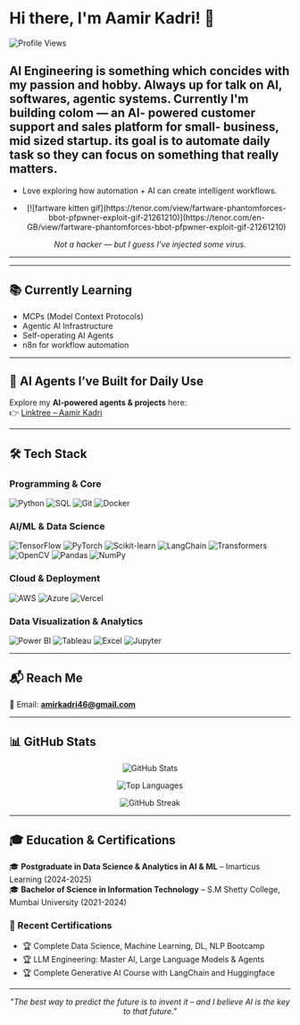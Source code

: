 # Hi there, I'm Aamir Kadri! 👋

![Profile Views](https://komarev.com/ghpvc/?username=amirkadri46&color=blueviolet&style=flat-square&label=Profile+Visitors)

AI Engineering is something which concides with my passion and hobby. Always up for talk on AI, softwares, agentic systems. Currently I'm building colom — an AI- powered customer support and sales platform for small- business, mid sized startup. its goal is to automate daily task so they can focus on something that really matters.
---

- Love exploring how automation + AI can create intelligent workflows.
- <p align="center">
  <!-- Tenor GIF (linked to the Tenor page) -->
  [![fartware kitten gif](https://tenor.com/view/fartware-phantomforces-bbot-pfpwner-exploit-gif-21261210)](https://tenor.com/en-GB/view/fartware-phantomforces-bbot-pfpwner-exploit-gif-21261210)
</p>

<p align="center"><em>Not a hacker — but I guess I've injected some virus.</em></p>

---

---

## 📚 Currently Learning  
- MCPs (Model Context Protocols)  
- Agentic AI Infrastructure  
- Self-operating AI Agents  
- n8n for workflow automation  

---

## 🤖 AI Agents I’ve Built for Daily Use  
Explore my **AI-powered agents & projects** here:  
👉 [Linktree – Aamir Kadri](https://linktr.ee/aamir.err)  

---

## 🛠️ Tech Stack  

### Programming & Core  
![Python](https://img.shields.io/badge/Python-3776AB?style=for-the-badge&logo=python&logoColor=white)
![SQL](https://img.shields.io/badge/SQL-4479A1?style=for-the-badge&logo=postgresql&logoColor=white)
![Git](https://img.shields.io/badge/Git-F05032?style=for-the-badge&logo=git&logoColor=white)
![Docker](https://img.shields.io/badge/Docker-2496ED?style=for-the-badge&logo=docker&logoColor=white)

### AI/ML & Data Science  
![TensorFlow](https://img.shields.io/badge/TensorFlow-FF6F00?style=for-the-badge&logo=tensorflow&logoColor=white)
![PyTorch](https://img.shields.io/badge/PyTorch-EE4C2C?style=for-the-badge&logo=pytorch&logoColor=white)
![Scikit-learn](https://img.shields.io/badge/scikit--learn-F7931E?style=for-the-badge&logo=scikit-learn&logoColor=white)
![LangChain](https://img.shields.io/badge/LangChain-121212?style=for-the-badge&logo=chainlink&logoColor=white)
![Transformers](https://img.shields.io/badge/Transformers-FFDF00?style=for-the-badge&logo=huggingface&logoColor=black)
![OpenCV](https://img.shields.io/badge/OpenCV-5C3EE8?style=for-the-badge&logo=opencv&logoColor=white)
![Pandas](https://img.shields.io/badge/Pandas-150458?style=for-the-badge&logo=pandas&logoColor=white)
![NumPy](https://img.shields.io/badge/NumPy-013243?style=for-the-badge&logo=numpy&logoColor=white)

### Cloud & Deployment  
![AWS](https://img.shields.io/badge/AWS-232F3E?style=for-the-badge&logo=amazon-aws&logoColor=white)
![Azure](https://img.shields.io/badge/Azure-0078D4?style=for-the-badge&logo=microsoft-azure&logoColor=white)
![Vercel](https://img.shields.io/badge/Vercel-000000?style=for-the-badge&logo=vercel&logoColor=white)

### Data Visualization & Analytics  
![Power BI](https://img.shields.io/badge/Power_BI-F2C811?style=for-the-badge&logo=power-bi&logoColor=black)
![Tableau](https://img.shields.io/badge/Tableau-E97627?style=for-the-badge&logo=tableau&logoColor=white)
![Excel](https://img.shields.io/badge/Excel-217346?style=for-the-badge&logo=microsoft-excel&logoColor=white)
![Jupyter](https://img.shields.io/badge/Jupyter-F37626?style=for-the-badge&logo=jupyter&logoColor=white)

---

## 📬 Reach Me  
📧 Email: **amirkadri46@gmail.com**

---

## 📊 GitHub Stats  

<div align="center">  

![GitHub Stats](https://github-readme-stats.vercel.app/api?username=amirkadri46&show_icons=true&theme=radical&hide_border=true&count_private=true)  

![Top Languages](https://github-readme-stats.vercel.app/api/top-langs/?username=amirkadri46&layout=compact&theme=radical&hide_border=true)  

![GitHub Streak](https://github-readme-streak-stats.herokuapp.com/?user=amirkadri46&theme=radical&hide_border=true)  

</div>  

---

## 🎓 Education & Certifications  

🎓 **Postgraduate in Data Science & Analytics in AI & ML** – Imarticus Learning (2024-2025)  
🎓 **Bachelor of Science in Information Technology** – S.M Shetty College, Mumbai University (2021-2024)  

### 📜 Recent Certifications  
- 🏆 Complete Data Science, Machine Learning, DL, NLP Bootcamp  
- 🏆 LLM Engineering: Master AI, Large Language Models & Agents  
- 🏆 Complete Generative AI Course with LangChain and Huggingface  

---

<div align="center">  

*"The best way to predict the future is to invent it – and I believe AI is the key to that future."*  

</div> 
